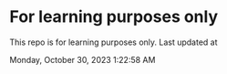# For learning purposes only
This repo is for learning purposes only.
Last updated at

Monday, October 30, 2023 1:22:58 AM

